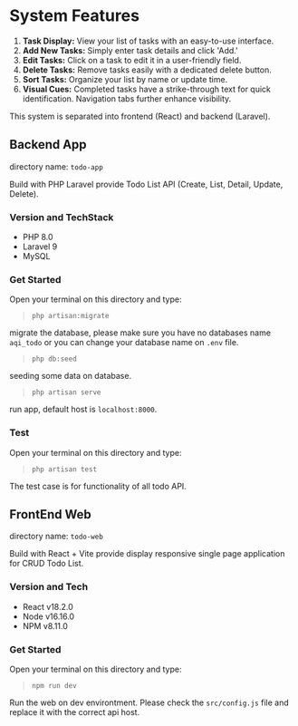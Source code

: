 # System Features

1. **Task Display:** View your list of tasks with an easy-to-use interface.
2. **Add New Tasks:** Simply enter task details and click 'Add.'
3. **Edit Tasks:** Click on a task to edit it in a user-friendly field.
4. **Delete Tasks:** Remove tasks easily with a dedicated delete button.
5. **Sort Tasks:** Organize your list by name or update time.
6. **Visual Cues:** Completed tasks have a strike-through text for quick identification. Navigation tabs further enhance visibility.

This system is separated into frontend (React) and backend (Laravel).



## Backend App
directory name: `todo-app`

Build with PHP Laravel provide Todo List API (Create, List, Detail, Update, Delete).

### Version and TechStack
- PHP 8.0
- Laravel 9
- MySQL

### Get Started
Open your terminal on this directory and type:
> `php artisan:migrate`

migrate the database, please make sure you have no databases name `aqi_todo` or you can change your database name on `.env` file.


> `php db:seed`

seeding some data on database.


> `php artisan serve`

run app, default host is `localhost:8000`.

### Test
Open your terminal on this directory and type:
> `php artisan test`

The test case is for functionality of all todo API.



## FrontEnd Web
directory name: `todo-web`

Build with React + Vite provide display responsive single page application for CRUD Todo List.

### Version and Tech
- React v18.2.0
- Node v16.16.0
- NPM v8.11.0

### Get Started 
Open your terminal on this directory and type:
> `npm run dev`

Run the web on dev environtment. Please check the `src/config.js` file and replace it with the correct api host.


